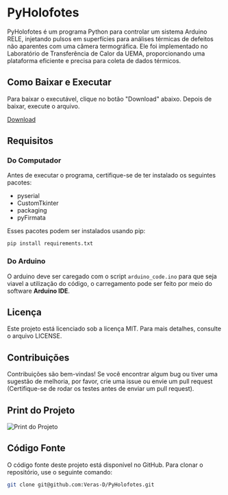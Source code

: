 # PyHolofotes

PyHolofotes é um programa Python para controlar um sistema Arduino RELE, injetando pulsos em superfícies para análises térmicas de defeitos não aparentes com uma câmera termográfica. Ele foi implementado no Laboratório de Transferência de Calor da UEMA, proporcionando uma plataforma eficiente e precisa para coleta de dados térmicos.

## Como Baixar e Executar

Para baixar o executável, clique no botão "Download" abaixo. Depois de baixar, execute o arquivo.

[Download](https://github.com/Veras-D/PyHolofotes/raw/main/scripts/PyHolofotes.exe)

## Requisitos

### Do Computador
Antes de executar o programa, certifique-se de ter instalado os seguintes pacotes:

- pyserial
- CustomTkinter
- packaging
- pyFirmata

Esses pacotes podem ser instalados usando pip:

```bash
pip install requirements.txt
```

### Do Arduino
O arduino deve ser caregado com o script `arduino_code.ino` para que seja viavel a utilização do código, o carregamento pode ser feito por meio do software **Arduino IDE**.

## Licença

Este projeto está licenciado sob a licença MIT. Para mais detalhes, consulte o arquivo LICENSE.

## Contribuições

Contribuições são bem-vindas! Se você encontrar algum bug ou tiver uma sugestão de melhoria, por favor, crie uma issue ou envie um pull request (Certifique-se de rodar os testes antes de enviar um pull request).

## Print do Projeto

![Print do Projeto](https://i.imgur.com/vNQ7PIp.png)

## Código Fonte

O código fonte deste projeto está disponível no GitHub. Para clonar o repositório, use o seguinte comando:

```bash
git clone git@github.com:Veras-D/PyHolofotes.git
```
